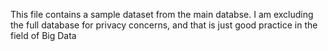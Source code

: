 This file contains a sample dataset from the main databse. I am excluding the full database for privacy concerns, and that is just good practice in the field of Big Data
